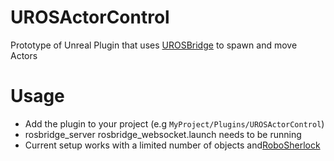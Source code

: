 UROSActorControl
=====

Prototype of Unreal Plugin that uses [UROSBridge](https://github.com/robcog-iai/UROSBridge) to spawn and move Actors

Usage
=====

- Add the plugin to your project (e.g `MyProject/Plugins/UROSActorControl`)
- rosbridge_server rosbridge_websocket.launch needs to be running
- Current setup works with a limited number of objects and[RoboSherlock](https://github.com/robosherlock/robosherlock.git)	

